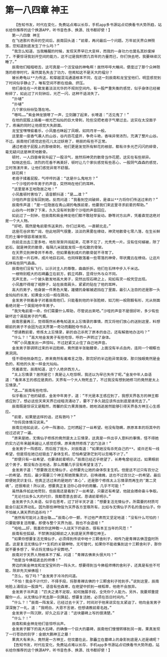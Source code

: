 # 第一八四章 神王
        【告知书友，时代在变化，免费站点难以长存，手机app多书源站点切换看书大势所趋，站长给你推荐的这个换源APP，听书音色多、换源、找书都好使！】
       第一八四章 神王
       在飞进那片奇异的空间后，辰南回头道：“前辈，再问最后一个问题。万年前天界众神殒落，您知道到底发生了什么吗？”
       “我怎么知道，当我睡醒的时候，发现天界早已大变样，而我的一身功力也莫名其妙废掉了。不要惊讶我划开空间的能力，这不过是我积攒几百年的力量而已，你们快去吧，我要继续沉睡了。”
       辰南他们暗暗咂舌，这可真是一个活宝级的神龟啊！居然呼呼大睡间，便度过了那个众神殒落的悲惨时代，虽然莫名失去了功力，但焉知这不是天大的福分？
       被长寿龟以**力传送，和穿越混沌通道根本不同，在这一刻辰南和龙宝宝他们，明显感觉到了时间似乎静止了，唯有空间不断在扭曲、挤压。
       他们身处在一片散发着淡淡光华的不规则空间内，有一股严重失衡的感觉，似乎身体已经被粉碎了，如此过了片刻钟后，光芒一闪，这种不适消失了。
       “扑嗵”
       “扑嗵”
       几个家伙纷纷坠落在地。
       “嗷呜……”紫金神龙狼嚎了一声，立刻蹦了起来，长嚎道：“活见鬼了！”
       在他的屁股上插着一根光芒灿灿的巨大骨刺，险些没把老痞子气晕过去，这实在太没面子了，疼痛的同时让他感觉大失颜面。
       龙宝宝嘿嘿偷着乐，小凤凰也眯起了凤眼，如同月牙一般。
       这里是一座香气袭人的山谷，谷内百花盛开，争奇斗艳，香味异常浓烈，充满了整片山谷。不过。辰南他们感觉这些花儿太过妖艳了，艳丽的有些不正常。
       通过老痞子屁股上的那根骨刺，他们更是发觉所有鲜花的根部，都有许多光芒闪闪的碎骨，毫无疑问这是神灵地骸骨。
       顿时，一人四兽脊背升起了一股凉气，居然将神灵的骸骨当作花肥，这实在有些邪异。
       知晓这些后。浓烈的花香不再美好，顿时让几个家伙感觉有些恶心，一股阴气森森的感觉，立时荡漾开来，让他们感觉异常不舒服。
       妖花啊！
       老痞子揉着屁股，气哼哼的道：“这是什么鬼地方？”
       一个沙哑的中年男子的声音，突然响在他们的耳畔。
       “这里是本王地隐居之地！”
       小凤凰顿时害怕了，语音颤抖道：“是……谁？”
       沙哑的声音没有回到她。反而问道：“我看到空间破碎，是谁以**力将你们传送过来的？”
       辰南传声道：“是一位隐居在青山湖的龟族前辈，他要我们来这里寻求前辈的帮助。”
       山谷内一时静了下来，久久没有听到那个沙哑的声音回应。
       如此过了一刻钟，但辰南和紫金神龙他们都不敢轻举妄动。静等对方出声，凭着直觉这绝对是一个大人物。
       “好吧，既然是龟前辈传送来的，你们过来吧。一直朝北走。”
       这座花谷非常广阔，但此地阴气很重，淡淡的黑雾在缭绕，神灵地骸骨七零八落，在生长鲜花的土壤中很容易被发现。
       向前走出去三里多地，地形渐渐开阔起来，花草不见了，光秃秃一片。没有任何植被，除了岩石，就是神灵的骸骨，每隔几米就能发现一些松散的骨架。
       在天界见到神骨并不希奇，但如果看到成片的骸骨就不寻常了。
       前方是一片石林，成片地巨石间，也同样散落着一些零落的神骨，带状魔云在缭绕。让这片石林有些阴气森森。
       辰南他们没有飞行。以示对主人的尊敬，曲曲折折。他们在石林中步入千米远。
       一根特别粗大的石碑矗立在前方，鹤立鸡群，显得分外与众不同。
       无声无息，一个披头散发地高大男子，突然出现石碑之上，宛如有灵一般凭空出现。
       小凤凰吓得缩了缩脖子，站在辰南肩头，紧紧的贴在了他的耳畔。
       高大的男子，他身披一件黑色大氅，雄健的身躯被遮挡在了里面，最引人注目的还是那一头金灿灿的长发，如黄金火焰一般在跳动。
       金发男子侧着身子对着辰南他们，只能看到他的半张脸颊，如刀削一般刚毅有形，光从侧面看绝对是一个英挺地中年男子。
       “我欠龟前辈一命，你们需要什么帮助，尽管说出来吧。”沙哑的声音不是很好听，多少有些破坏这个英挺男子的气概。
       辰南思量再三，觉得既然长寿龟知道太上忘情录的事情，而又将他们放心的送到这里，料想眼前的男子不会因为这天界第一奇功而翻脸夺书杀人。
       “想请教前辈，修炼太上忘情录，新的自己杀死了原本的自己，还有解救地办法吗？”
       “什么？！”高大地金发男子有些吃惊，呼的一声转过了身体。
       “啊”小凤凰发出一声惊叫，不过赶紧又止住了自己地声音。
       金发男子那调转过来的半边脸颊，竟然是半张骷髅骨，上面没有半点血肉，连同一个眼眶也黑洞洞。
       怪不得他侧身而立，原来竟然有着难言之隐，那完好的半边脸异常英俊，那只独眼竟然是金色的，和他的头发一样金光灿灿。
       凭着直觉，辰南知道，这个人绝非西方人。
       “太上忘情录？居然是它！真是让人吃惊啊，我还以为早已失传了呢。”金发中年人自语道：“看来本王的感应是真的，天界有一个大人物死去了，不过我没有想到她修习的竟然是太上忘情录。”
       “这……”辰南有些吃惊。
       似乎看出了他的疑惑，金发中年男子，道：“不光是本王感应到了，我想天界各方的神王都感应到了。想必这些天来天界已经暗流涌动了，要不了多久就应该传出到底是谁死去了。”
       辰南既是惊讶又是黯然，雨馨的实力果真强绝，她地消逝居然能够引得天界各方神王心生感应。
       “前辈，如果是这样的话，还有救吗？”
       “你将具体情况说来。”
       辰南见他如此说，心中一阵激动，立时燃起了一丝希望。他没有隐瞒，原原本本的将其中的经过述说了一遍。
       “原来是她，无情仙子修炼的竟然是太上忘情录，这真是一件出乎人意料的事情，怪不得她的实力近年来越来越让人感觉恐惧，原来竟然修炼了这门法诀！”
       金发男子一阵感叹，而后摇了摇头，对辰南道：“如果她没有杀死自己的**。或许还有一线希望，但是现在她已经毁去了身体生机，恐怕希望渺茫到可以忽略不计了。”
       “即便只有一丝希望，也要请前辈明示。”辰南已经近乎绝望了，长寿龟曾经说过。如果眼前这个男子，都没有办法地话，那么雨馨几乎没有希望复活了。
       金发男子道：“想要救活无情仙子，必然要先让她的身体恢复生机。但是这不过只有百分之一的希望。而后，最少需要三个神王帮她聚集灵识，召唤魂魄，这也不过百分之一的希望。最后即便她灵识复归，但真正活过来的是她的‘本心’，还是那个修炼太上忘情录而再生的‘第二灵魂’，还很难说！所以说，想要真正复活你心目中的雨馨。几乎不可能！”
       虽然条件如此地苛刻，但辰南还是看到了一丝希望，只要还有希望，他就会搏命奋斗争取。
       “无论付出多么大的代价，我都愿意去尝试，恳请前辈明示。”
       金发男子久久未语，似乎在思考，过了好半天才道：“想要复活无情仙子。所需要的材质可能会引起天界动乱。因为那些神物皆为天界各方至尊所有，比如与无情仙子齐名的澹台仙子。你不怕被人满天界的追杀吗？”
       “居然有可能对上澹台璇……”辰南心中一颤，不过他严肃而又坚定地道：“没有什么可怕的！只要能够复活雨馨，即便与整个天界为敌，我也不会退缩！”
       “哈哈……好，我喜欢你这种敢一人战天下的姿态，很有本王当年的风范！”
       辰南有些狐疑，不禁猜测起眼前之人到底是天界哪位神王。
       “如果你想要复活无情仙子，必须得到传说中地十三颗舍利子，相传乃是青禅古佛涅盘时所遗。这是复活无情仙子**生机的关键神物，无可替代，如果你不能收集到这十三颗舍利子，那你就不要多想了，早点将无情仙子安葬吧。”
       辰南对于天界人物根本不了解，问道：“青禅古佛来头很大吗？”
       “他是当今佛祖逝去的师傅！”
       旁边的紫金神龙和龙宝宝听的一阵头大，想要得到当今佛祖师傅的舍利子，还真是有些不可能，除非先灭掉佛祖！
       “怎么，怕了吗？”金发男子冷冷的问道。
       “不怕！我会不计代价，不择手段，将那青禅古佛的十三颗舍利子抢到手。”说到这里，辰南地脸上涌现出一股戾气，语音有些森寒，在绝望中抓到一根稻草，他绝不会放弃。
       金发男子冷声道：“匹夫之勇不足取，如何施展手段，全凭你个人能力。另外，我要郑重提醒你一点，从无情仙子死去那一刻算起，想要复活她，必须在百日时间内。”
       “什么？！”辰南一阵发呆，已经过去十天了，时间对于他来说实在太紧迫了。他向金发男子深深施了一礼，道：“我明白，大恩不言谢，但想请教前辈名姓。”
       金发男子一阵沉默，好久之后才道：“这块墓碑上写的很清楚。”
       “什么？！”
       辰南和紫金神龙他们皆惊呼出声。
       金发男子脚下的高大石碑，的确像一个巨大的墓碑，辰南他们慢慢转移到另一面，果真发现了一行苍劲的刻字：金翅大鹏神王之墓！
       果真大有来头，竟然是一方神王，但坟墓在此，那矗立在墓碑上的身影到底是人还是魂呢？
       【告知书友，时代在变化，免费站点难以长存，手机app多书源站点切换看书大势所趋，站长给你推荐的这个换源APP，听书音色多、换源、找书都好使！】